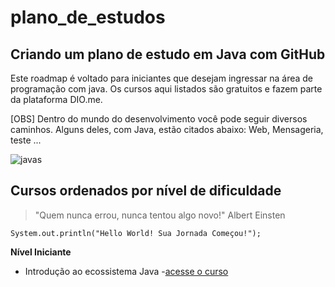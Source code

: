 # plano_de_estudos

## Criando um plano de estudo em Java com GitHub 

Este roadmap é voltado para iniciantes que desejam ingressar na área de programação com java. Os cursos aqui listados são gratuitos e fazem parte da plataforma DIO.me. 

[OBS] Dentro do mundo do desenvolvimento você pode seguir diversos caminhos. Alguns deles, com Java, estão citados abaixo: Web, Mensageria, teste ... 

![javas](https://user-images.githubusercontent.com/91624443/194970655-d71fee2c-a2e7-44a6-a367-e24fbc261bcf.jpg)

## Cursos ordenados por nível de dificuldade

> "Quem nunca errou, nunca tentou algo novo!" Albert Einsten

`` System.out.println("Hello World! Sua Jornada Começou!"); ``


**Nível Iniciante**

- Introdução ao ecossistema Java -[acesse o curso](https://web.dio.me/course/introducao-ao-ecossistema-e-documentacao-java/learning/54e1ad91-8842-4065-bc89-37329f54f0cd/?back=/home)
